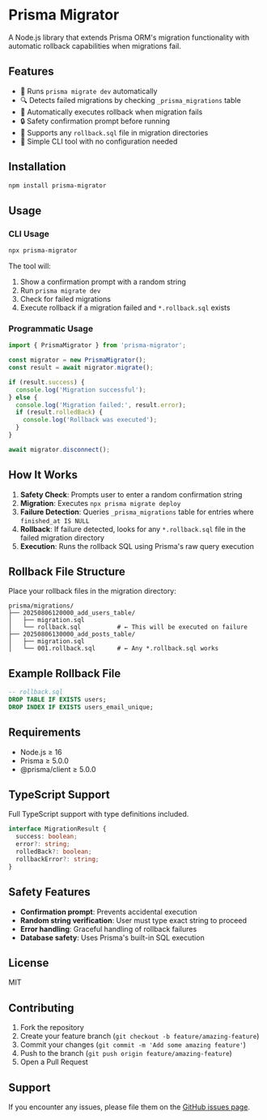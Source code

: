 # Prisma Migrator

A Node.js library that extends Prisma ORM's migration functionality with automatic rollback capabilities when migrations fail.

## Features

- 🚀 Runs `prisma migrate dev` automatically  
- 🔍 Detects failed migrations by checking `_prisma_migrations` table
- 🔄 Automatically executes rollback when migration fails
- 🔒 Safety confirmation prompt before running
- 📝 Supports any `rollback.sql` file in migration directories
- 🎯 Simple CLI tool with no configuration needed

## Installation

```bash
npm install prisma-migrator
```

## Usage

### CLI Usage

```bash
npx prisma-migrator
```

The tool will:
1. Show a confirmation prompt with a random string
2. Run `prisma migrate dev`
3. Check for failed migrations
4. Execute rollback if a migration failed and `*.rollback.sql` exists

### Programmatic Usage

```typescript
import { PrismaMigrator } from 'prisma-migrator';

const migrator = new PrismaMigrator();
const result = await migrator.migrate();

if (result.success) {
  console.log('Migration successful');
} else {
  console.log('Migration failed:', result.error);
  if (result.rolledBack) {
    console.log('Rollback was executed');
  }
}

await migrator.disconnect();
```

## How It Works

1. **Safety Check**: Prompts user to enter a random confirmation string
2. **Migration**: Executes `npx prisma migrate deploy`
3. **Failure Detection**: Queries `_prisma_migrations` table for entries where `finished_at IS NULL`
4. **Rollback**: If failure detected, looks for any `*.rollback.sql` file in the failed migration directory
5. **Execution**: Runs the rollback SQL using Prisma's raw query execution

## Rollback File Structure

Place your rollback files in the migration directory:

```
prisma/migrations/
├── 20250806120000_add_users_table/
│   ├── migration.sql
│   └── rollback.sql          # ← This will be executed on failure
├── 20250806130000_add_posts_table/
│   ├── migration.sql
│   └── 001.rollback.sql      # ← Any *.rollback.sql works
```

## Example Rollback File

```sql
-- rollback.sql
DROP TABLE IF EXISTS users;
DROP INDEX IF EXISTS users_email_unique;
```

## Requirements

- Node.js ≥ 16
- Prisma ≥ 5.0.0
- @prisma/client ≥ 5.0.0

## TypeScript Support

Full TypeScript support with type definitions included.

```typescript
interface MigrationResult {
  success: boolean;
  error?: string;
  rolledBack?: boolean;
  rollbackError?: string;
}
```

## Safety Features

- **Confirmation prompt**: Prevents accidental execution
- **Random string verification**: User must type exact string to proceed
- **Error handling**: Graceful handling of rollback failures
- **Database safety**: Uses Prisma's built-in SQL execution

## License

MIT

## Contributing

1. Fork the repository
2. Create your feature branch (`git checkout -b feature/amazing-feature`)
3. Commit your changes (`git commit -m 'Add some amazing feature'`)
4. Push to the branch (`git push origin feature/amazing-feature`)
5. Open a Pull Request

## Support

If you encounter any issues, please file them on the [GitHub issues page](https://github.com/hotpineapple/prisma-migrator/issues).
